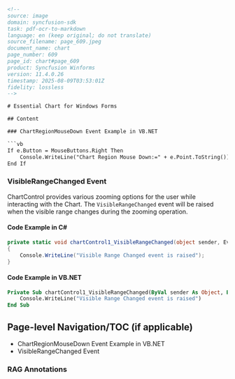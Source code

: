 ```html
<!-- 
source: image
domain: syncfusion-sdk
task: pdf-ocr-to-markdown
language: en (keep original; do not translate)
source_filename: page_609.jpeg
document_name: chart
page_number: 609
page_id: chart#page_609
product: Syncfusion Winforms
version: 11.4.0.26
timestamp: 2025-08-09T03:53:01Z
fidelity: lossless
-->

# Essential Chart for Windows Forms

## Content

### ChartRegionMouseDown Event Example in VB.NET

```vb
If e.Button = MouseButtons.Right Then
    Console.WriteLine("Chart Region Mouse Down:=" + e.Point.ToString())
End If
```

### VisibleRangeChanged Event

ChartControl provides various zooming options for the user while interacting with the Chart. The `VisibleRangeChanged` event will be raised when the visible range changes during the zooming operation.

#### Code Example in C#

```csharp
private static void chartControl1_VisibleRangeChanged(object sender, EventArgs e)
{
    Console.WriteLine("Visible Range Changed event is raised");
}
```

#### Code Example in VB.NET

```vb
Private Sub chartControl1_VisibleRangeChanged(ByVal sender As Object, ByVal e As EventArgs)
    Console.WriteLine("Visible Range Changed event is raised")
End Sub
```

## Page-level Navigation/TOC (if applicable)

- ChartRegionMouseDown Event Example in VB.NET
- VisibleRangeChanged Event

### RAG Annotations

<!-- tags: [Syncfusion, Winforms, ChartControl, Zooming, VisibleRangeChanged] keywords: [ChartControl, zooming, visible range, event handling, C#, VB.NET] -->
```